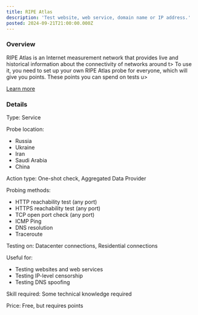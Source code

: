 ```yaml
---
title: RIPE Atlas
description: 'Test website, web service, domain name or IP address.'
posted: 2024-09-21T21:00:00.000Z
---
```

### Overview
RIPE Atlas is an Internet measurement network that provides live and historical information about the connectivity of networks around t>
To use it, you need to set up your own RIPE Atlas probe for everyone, which will give you points. These points you can spend on tests u>

[Learn more](https://atlas.ripe.net/)

### Details
Type: Service

Probe location:
>
 - Russia
 - Ukraine
 - Iran
 - Saudi Arabia
 - China

Action type: One-shot check, Aggregated Data Provider

Probing methods:
>
 - HTTP reachability test (any port)
 - HTTPS reachability test (any port)
 - TCP open port check (any port)
 - ICMP Ping
 - DNS resolution
 - Traceroute

Testing on: Datacenter connections, Residential connections

Useful for:
>
 - Testing websites and web services
 - Testing IP-level censorship
 - Testing DNS spoofing

Skill required: Some technical knowledge required

Price: Free, but requires points
